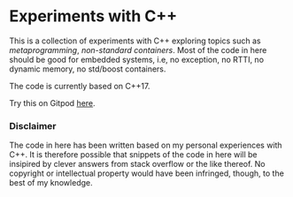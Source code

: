 # Experiments with C++

This is a collection of experiments with C++ exploring topics such as
*metaprogramming*, *non-standard containers*.
Most of the code in here should be good for embedded systems, i.e,
no exception, no RTTI, no dynamic memory, no std/boost containers.

The code is currently based on C++17.

Try this on Gitpod [here](https://www.gitpod.io/#https://github.com/nastasichr/cpp).

### Disclaimer
The code in here has been written based on my personal experiences with C++.
It is therefore possible that snippets of the code in here
will be insipired by clever answers from stack overflow or the like thereof.
No copyright or intellectual property would have been infringed, though,
to the best of my knowledge.
